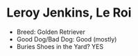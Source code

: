 # Leroy Jenkins, Le Roi

* Breed: Golden Retriever
* Good Dog/Bad Dog: Good (mostly)
* Buries Shoes in the Yard? YES
